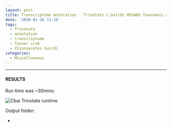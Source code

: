 ```yaml
---
layout: post
title: Transcriptome Annotation - Trinotate C.bairdi MEGAN5 Taxonomic-specific Trinity Assembly on Mox
date: '2020-01-26 11:16'
tags:
  - Trinotate
  - annotation
  - transcriptome
  - Tanner crab
  - Chionoecetes bairdi
categories:
  - Miscellaneous
---
```




---

#### RESULTS

Run time was ~30mins:

![Cbai Trinotate runtime](https://github.com/RobertsLab/sams-notebook/blob/master/images/screencaps/20200126_cbai_trinotate_megan_runtime.png?raw=true)

Output folder:

- []()
